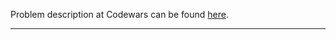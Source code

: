 Problem description at Codewars can be found
[here](https://www.codewars.com/kata/56aed32a154d33a1f3000018/train/python).

-------------


